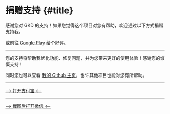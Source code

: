 # 捐赠支持 {#title}

感谢您对 GKD 的支持！如果您觉得这个项目对您有帮助，欢迎通过以下方式捐赠支持我。

或前往 [Google Play](https://play.google.com/store/apps/details?id=li.songe.gkd) 给个好评。

---

您的支持将帮助我优化功能、修复问题，并为您带来更好的使用体验！感谢您的慷慨支持！

同时您也可以查看 [我的 Github 主页](https://github.com/lisonge)，也许其他项目也能对您有所帮助。

---

<GImg src="0046.png" />

<MobileOnly>
<p text-center>

[--> 打开支付宝 <--](alipays://platformapi/startapp?saId=10000007&qrcode=https%3A%2F%2Fqr.alipay.com%2Ffkx18039ijnme6m5ef2na0a)

</p>
</MobileOnly>

---

<GImg src="0047.png" />

<MobileOnly>
<p text-center>

[--> 截图后打开微信 <--](gkd://invoke/openWeChat)

</p>
</MobileOnly>
